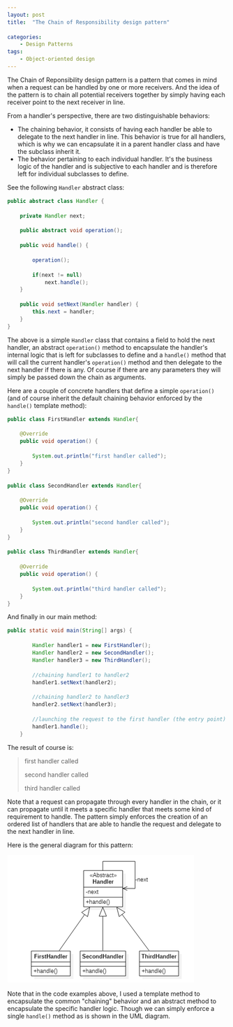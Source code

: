 ```yaml
---
layout: post
title:  "The Chain of Responsibility design pattern"

categories: 
    - Design Patterns
tags:
    - Object-oriented design
---
```


The Chain of Reponsibility design pattern is a pattern that comes in mind when a request can be handled by one or more receivers. And the idea of the pattern is to chain all potential receivers together by simply having each receiver point to the next receiver in line.

From a handler's perspective, there are two distinguishable behaviors:
- The chaining behavior, it consists of having each handler be able to delegate to the next handler in line. This behavior is true for all handlers, which is why we can encapsulate it in a parent handler class and have the subclass inherit it. 
- The behavior pertaining to each individual handler. It's the business logic of the handler and is subjective to each handler and is therefore left for individual subclasses to define.

See the following `Handler` abstract class:

```java
public abstract class Handler {

	private Handler next;
	
	public abstract void operation();
	
	public void handle() {
		
		operation();
		
		if(next != null)
			next.handle();
	}
	
	public void setNext(Handler handler) {
		this.next = handler;
	}
}
``` 
The above is a simple `Handler` class that contains a field to hold the next handler, an abstract `operation()` method to encapsulate the handler's internal logic that is left for subclasses to define and a `handle()` method that will call the current handler's `operation()` method and then delegate to the next handler if there is any. 
Of course if there are any parameters they will simply be passed down the chain as arguments.

Here are a couple of concrete handlers that define a simple `operation()` (and of course inherit the default chaining behavior enforced by the `handle()` template method):

```java
public class FirstHandler extends Handler{

	@Override
	public void operation() {
		
		System.out.println("first handler called");
	}
}

public class SecondHandler extends Handler{

	@Override
	public void operation() {
		
		System.out.println("second handler called");
	}
}

public class ThirdHandler extends Handler{

	@Override
	public void operation() {
		
		System.out.println("third handler called");
	}
}
```
And finally in our main method:

```java
public static void main(String[] args) {
		
		Handler handler1 = new FirstHandler();
		Handler handler2 = new SecondHandler();
		Handler handler3 = new ThirdHandler();
		
		//chaining handler1 to handler2
		handler1.setNext(handler2);
		
		//chaining handler2 to handler3
		handler2.setNext(handler3);
		
		//launching the request to the first handler (the entry point)
		handler1.handle();
	}
```

The result of course is:
>first handler called
>
>second handler called
>
>third handler called

Note that a request can propagate through every handler in the chain, or it can propagate until it meets a specific handler that meets some kind of requirement to handle. The pattern simply enforces the creation of an ordered list of handlers that are able to handle the request and delegate to the next handler in line. 

Here is the general diagram for this pattern:

![Chain of Reponsibility design pattern diagram](/images/blog/design-patterns-chain-of-responsibility/design_patterns_chain_of_responsibility_diagram.png)

Note that in the code examples above, I used a template method to encapsulate the common "chaining" behavior and an abstract method to encapsulate the specific handler logic. Though we can simply enforce a single `handle()` method as is shown in the UML diagram.